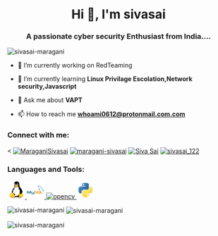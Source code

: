 <h1 align="center">Hi 👋, I'm sivasai</h1>
<h3 align="center">A passionate cyber security Enthusiast from India....</h3>

<p align="left"> <img src="https://komarev.com/ghpvc/?username=sivasai-maragani&label=Profile%20views&color=0e75b6&style=flat" alt="sivasai-maragani" /> </p>


- 🔭 I’m currently working on RedTeaming

- 🌱 I’m currently learning **Linux Privilage Escolation,Network security,Javascript**

- 💬 Ask me about **VAPT**

- 📫 How to reach me **whoami0612@protonmail.com.com**

<h3 align="left">Connect with me:</h3>
<p align="left">
<
<a href="https://twitter.com/MaraganiSivasai" target="blank"><img align="center" src="https://cdn.jsdelivr.net/npm/simple-icons@3.0.1/icons/twitter.svg" alt="MaraganiSivasai" height="30" width="40" /></a>
<a href="https://www.linkedin.com/in/maragani-sivasai-298676212/" target="blank"><img align="center" src="https://cdn.jsdelivr.net/npm/simple-icons@3.0.1/icons/linkedin.svg" alt="maragani-sivasai" height="30" width="40" /></a>
<a href="https://www.facebook.com/Siva Sai" target="blank"><img align="center" src="https://cdn.jsdelivr.net/npm/simple-icons@3.0.1/icons/facebook.svg" alt="Siva Sai" height="30" width="40" /></a>
<a href="https://instagram.com/sivasai_122" target="blank"><img align="center" src="https://cdn.jsdelivr.net/npm/simple-icons@3.0.1/icons/instagram.svg" alt="sivasai_122" height="30" width="40" /></a>
</p>


<h3 align="left">Languages and Tools:</h3>
<p align="left"> <a href="https://www.cprogramming.com/" target="_blank"> <img src="https://raw.githubusercontent.com/devicons/devicon/master/icons/linux/linux-original.svg" alt="linux" width="40" height="40"/> </a> <a href="https://www.mysql.com/" target="_blank"> <img src="https://raw.githubusercontent.com/devicons/devicon/master/icons/mysql/mysql-original-wordmark.svg" alt="mysql" width="40" height="40"/> </a> <a href="https://opencv.org/" target="_blank"> <img src="https://www.vectorlogo.zone/logos/opencv/opencv-icon.svg" alt="opencv" width="40" height="40"/> </a> <a href="https://www.python.org" target="_blank"> <img src="https://raw.githubusercontent.com/devicons/devicon/master/icons/python/python-original.svg" alt="python" width="40" height="40"/> </a> </p>

<p><img align="left" src="https://github-readme-stats.vercel.app/api/top-langs?username=sivasai-maragani&show_icons=true&locale=en&layout=compact" alt="sivasai-maragani" /></p>

<p>&nbsp;<img align="center" src="https://github-readme-stats.vercel.app/api?username=sivasai-maragani&show_icons=true&locale=en" alt="sivasai-maragani" /></p>

<p><img align="center" src="https://github-readme-streak-stats.herokuapp.com/?user=sivasai-maragani&" alt="sivasai-maragani" /></p>
